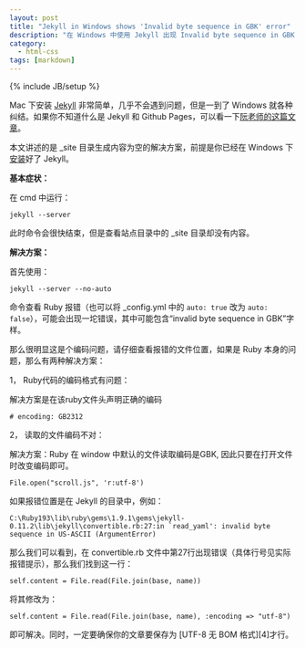 ```yaml
---
layout: post
title: "Jekyll in Windows shows 'Invalid byte sequence in GBK' error"
description: "在 Windows 中使用 Jekyll 出现 Invalid byte sequence in GBK 错误，导致 _site 目录为空"
category:
  - html-css
tags: [markdown]
---
```

{% include JB/setup %} 

Mac 下安装 [Jekyll][1] 非常简单，几乎不会遇到问题，但是一到了 Windows 就各种纠结。如果你不知道什么是 Jekyll 和 Github Pages，可以看一下[阮老师的这篇文章][2]。

本文讲述的是 \_site 目录生成内容为空的解决方案，前提是你已经在 Windows 下[安装][3]好了 Jekyll。

**基本症状：**

在 cmd 中运行：

    jekyll --server

此时命令会很快结束，但是查看站点目录中的 \_site 目录却没有内容。

**解决方案：**

首先使用：

    jekyll --server --no-auto

命令查看 Ruby 报错（也可以将 \_config.yml 中的 `auto: true` 改为 `auto: false`），可能会出现一坨错误，其中可能包含“invalid byte sequence in GBK”字样。

那么很明显这是个编码问题，请仔细查看报错的文件位置，如果是 Ruby 本身的问题，那么有两种解决方案：

1， Ruby代码的编码格式有问题：

解决方案是在该ruby文件头声明正确的编码

    # encoding: GB2312

2， 读取的文件编码不对：

解决方案：Ruby 在 window 中默认的文件读取编码是GBK, 因此只要在打开文件时改变编码即可。

    File.open("scroll.js", 'r:utf-8')

如果报错位置是在 Jekyll 的目录中，例如：

    C:\Ruby193\lib\ruby\gems\1.9.1\gems\jekyll-0.11.2\lib\jekyll\convertible.rb:27:in `read_yaml': invalid byte sequence in US-ASCII (ArgumentError)

那么我们可以看到，在 convertible.rb 文件中第27行出现错误（具体行号见实际报错提示），那么我们找到这一行：

    self.content = File.read(File.join(base, name))

将其修改为：

    self.content = File.read(File.join(base, name), :encoding => "utf-8")

即可解决。同时，一定要确保你的文章要保存为 [UTF-8 无 BOM 格式][4]才行。



[1]: https://github.com/mojombo/jekyll
[2]: http://www.ruanyifeng.com/blog/2012/08/blogging_with_jekyll.html
[3]: https://github.com/mojombo/jekyll/wiki/install
[3]: http://wenwen.soso.com/z/q118420256.htm



